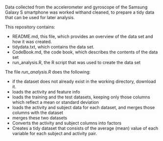 Data collected from the accelerometer and gyroscope of the Samsung Galaxy S smartphone was  worked withand cleaned, to prepare a tidy data that can be used for later analysis.

This repository contains:
* README.md, this file, which provides an overview of the data set and how it was created.
* tidydata.txt, which contains the data set.
* CodeBook.md, the code book, which describes the contents of the data set 
* run_analysis.R, the R script that was used to create the data set 

The file *run_analysis.R* does the following:
* if the dataset does not already exist in the working directory, download it.
* loads the activity and feature info
* loads  the training and the test datasets, keeping only those columns which reflect a mean or standard deviation
* loads the activity and subject data for each dataset, and merges those columns with the dataset
* merges these two datasets
* Converts the activity and subject columns into factors
* Creates  a tidy dataset that consists of the average (mean) value of each variable for each subject and activity pair.

